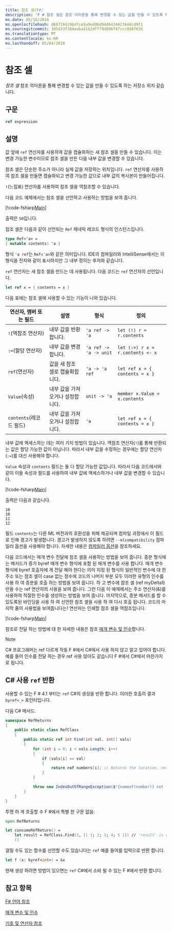 ```yaml
---
title: 참조 셀(F#)
description: 'F # 참조 셀은 참조 의미론을 통해 변경할 수 있는 값을 만들 수 있도록 하는 저장소 위치 하는 방법에 대해 알아봅니다.'
ms.date: 05/16/2016
ms.openlocfilehash: d68726619bdfce5a9ed9bd94d6434427644cd9f1
ms.sourcegitcommit: 3d5d33f384eeba41b2dff79d096f47ccc8d8f03d
ms.translationtype: MT
ms.contentlocale: ko-KR
ms.lasthandoff: 05/04/2018
---
```

# <a name="reference-cells"></a>참조 셀

*참조 셀* 참조 의미론을 통해 변경할 수 있는 값을 만들 수 있도록 하는 저장소 위치 같습니다.

## <a name="syntax"></a>구문

```fsharp
ref expression
```

## <a name="remarks"></a>설명
값 앞에 `ref` 연산자를 사용하여 값을 캡슐화하는 새 참조 셀을 만들 수 있습니다. 이는 변경 가능한 변수이므로 참조 셀을 만든 다음 내부 값을 변경할 수 있습니다.

참조 셀은 단순한 주소가 아니라 실제 값을 저장하는 위치입니다. `ref` 연산자를 사용하여 참조 셀을 만들면 캡슐화되고 변경 가능한 값으로 내부 값의 복사본이 만들어집니다.

`!`(느낌표) 연산자를 사용하여 참조 셀을 역참조할 수 있습니다.

다음 코드 예제에서는 참조 셀을 선언하고 사용하는 방법을 보여 줍니다.

[!code-fsharp[Main](../../../samples/snippets/fsharp/lang-ref-1/snippet2201.fs)]

출력은 `50`입니다.

참조 셀은 다음과 같이 선언되는 `Ref` 제네릭 레코드 형식의 인스턴스입니다.

```fsharp
type Ref<'a> =
{ mutable contents: 'a }
```

형식 `'a ref`는 `Ref<'a>`와 같은 의미입니다. IDE의 컴파일러와 IntelliSense에서는 이 형식을 전자와 같이 표시하지만 그 내부 정의는 후자와 같습니다.

`ref` 연산자는 새 참조 셀을 만드는 데 사용됩니다. 다음 코드는 `ref` 연산자의 선언입니다.

```fsharp
let ref x = { contents = x }
```

다음 표에는 참조 셀에 사용할 수 있는 기능이 나와 있습니다.

|연산자, 멤버 또는 필드|설명|형식|정의|
|--------------------------|-----------|----|----------|
|`!`(역참조 연산자)|내부 값을 반환합니다.|`'a ref -> 'a`|`let (!) r = r.contents`|
|`:=`(할당 연산자)|내부 값을 변경합니다.|`'a ref -> 'a -> unit`|`let (:=) r x = r.contents <- x`|
|`ref`(연산자)|값을 새 참조 셀로 캡슐화합니다.|`'a -> 'a ref`|`let ref x = { contents = x }`|
|`Value`(속성)|내부 값을 가져오거나 설정합니다.|`unit -> 'a`|`member x.Value = x.contents`|
|`contents`(레코드 필드)|내부 값을 가져오거나 설정합니다.|`'a`|`let ref x = { contents = x }`|
내부 값에 액세스하는 데는 여러 가지 방법이 있습니다. 역참조 연산자(`!`)를 통해 반환되는 값은 할당 가능한 값이 아닙니다. 따라서 내부 값을 수정하는 경우에는 할당 연산자(`:=`)를 대신 사용해야 합니다.

`Value` 속성과 `contents` 필드는 둘 다 할당 가능한 값입니다. 따라서 다음 코드에서와 같이 이들 속성과 필드를 사용하여 내부 값에 액세스하거나 내부 값을 변경할 수 있습니다.

[!code-fsharp[Main](../../../samples/snippets/fsharp/lang-ref-1/snippet2203.fs)]

출력은 다음과 같습니다.

```
10
10
11
12
```

필드 `contents`는 다른 ML 버전과의 호환성을 위해 제공되며 컴파일 과정에서 이 필드로 인해 경고가 발생합니다. 경고가 발생하지 않도록 하려면 `--mlcompatibility` 컴파일러 옵션을 사용해야 합니다. 자세한 내용은 [컴파일러 옵션](compiler-options.md)을 참조하세요.

다음 코드에서는 매개 변수 전달에 참조 셀을 사용하는 방법을 보여 줍니다. 증분 형식에는 메서드가 증가 byref 매개 변수 형식에 포함 된 매개 변수를 사용 합니다. 매개 변수 형식에 byref 호출자에 게 전달 해야 한다는 의미 지정 된 형식의 일반적인 변수에 대 한 주소 또는 참조 셀이 case 없는 정수에 코드의 나머지 부분 모두 이러한 유형의 인수를 사용 하 여 증분을 호출 하는 방법을 보여 줍니다. 하 고 변수에 참조 셀 (ref myDelta1) 만들 수는 ref 연산자의 사용을 보여 줍니다. 그런 다음 이 예제에서는 주소 연산자(&amp;)를 사용하여 적절한 인수를 생성하는 방법을 보여 줍니다. 마지막으로, 증분 메서드를 할 수 있도록된 바인딩을 사용 하 여 선언한 참조 셀을 사용 하 여 다시 호출 됩니다. 코드의 마지막 줄의 사용법을 보여줍니다는! 연산자는 인쇄할 참조 셀을 역참조입니다.

[!code-fsharp[Main](../../../samples/snippets/fsharp/lang-ref-1/snippet2204.fs)]

참조로 전달 하는 방법에 대 한 자세한 내용은 참조 [매개 변수 및 인수](parameters-and-arguments.md)합니다.

>[!NOTE]
C# 프로그래머는 ref 다르게 작동 F #에서 C#에서 사용 하지 않고 알고 있어야 합니다. 예를 들어 인수를 전달 하는 경우 ref 사용 않아도 같습니다 F #에서 C#에서 마찬가지로 됩니다.

## <a name="consuming-c-ref-returns"></a>C# 사용 `ref` 반환

사용할 수 있는 F # 4.1 부터는 `ref` C#의 생성을 반환 합니다.  이러한 호출의 결과 `byref<_>` 포인터입니다.

다음 C# 메서드.

```csharp
namespace RefReturns
{
    public static class RefClass
    {
        public static ref int Find(int val, int[] vals)
        {
            for (int i = 0; i < vals.Length; i++)
            {
                if (vals[i] == val)
                {
                    return ref numbers[i]; // Returns the location, not the value
                }
            }

            throw new IndexOutOfRangeException($"{nameof(number)} not found");
        }
    }
}
```

투명 하 게 호출할 수 F #에서 특별 한 구문 없음:

```fsharp
open RefReturns

let consumeRefReturn() =
    let result = RefClass.Find(3, [| 1; 2; 3; 4; 5 |]) // 'result' is of type 'byref<int>'.
    ()
```

걸릴 수도 있는 함수를 선언할 수도 있습니다는 `ref` 예를 들어를 입력으로 반환 합니다.

```fsharp
let f (x: byref<int>) = &x
```

현재 생성 하려면 방법이 있으면는 `ref` C#에서 소비 될 수 있는 F #에서 반환 합니다.

## <a name="see-also"></a>참고 항목
[F# 언어 참조](index.md)

[매개 변수 및 인수](parameters-and-arguments.md)

[기호 및 연산자 참조](symbol-and-operator-reference/index.md)
